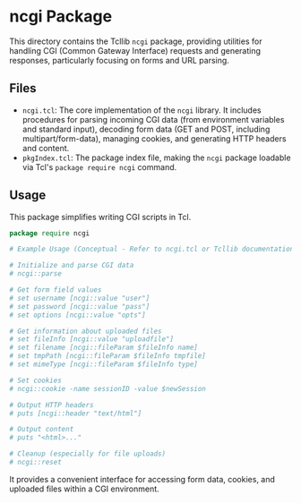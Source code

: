 # ncgi Package

This directory contains the Tcllib `ncgi` package, providing utilities for handling CGI (Common Gateway Interface) requests and generating responses, particularly focusing on forms and URL parsing.

## Files

*   `ncgi.tcl`: The core implementation of the `ncgi` library. It includes procedures for parsing incoming CGI data (from environment variables and standard input), decoding form data (GET and POST, including multipart/form-data), managing cookies, and generating HTTP headers and content.
*   `pkgIndex.tcl`: The package index file, making the `ncgi` package loadable via Tcl's `package require ncgi` command.

## Usage

This package simplifies writing CGI scripts in Tcl.

```tcl
package require ncgi

# Example Usage (Conceptual - Refer to ncgi.tcl or Tcllib documentation)

# Initialize and parse CGI data
# ncgi::parse

# Get form field values
# set username [ncgi::value "user"]
# set password [ncgi::value "pass"]
# set options [ncgi::value "opts"]

# Get information about uploaded files
# set fileInfo [ncgi::value "uploadfile"]
# set filename [ncgi::fileParam $fileInfo name]
# set tmpPath [ncgi::fileParam $fileInfo tmpfile]
# set mimeType [ncgi::fileParam $fileInfo type]

# Set cookies
# ncgi::cookie -name sessionID -value $newSession

# Output HTTP headers
# puts [ncgi::header "text/html"]

# Output content
# puts "<html>..."

# Cleanup (especially for file uploads)
# ncgi::reset
```

It provides a convenient interface for accessing form data, cookies, and uploaded files within a CGI environment. 